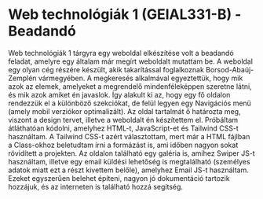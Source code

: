 # Web technológiák 1 (GEIAL331-B) - Beadandó

Web technológiák 1 tárgyra egy weboldal elkészítése volt a beadandó feladat, amelyre egy általam már megírt weboldalt mutattam be. A weboldal egy olyan cég részére készült, akik takarítással foglalkoznak Borsod-Abaúj-Zemplén vármegyében. A megkeresés alkalmával egyeztettük, hogy mik azok az elemek, amelyeket a megrendelő mindenféleképpen szeretne látni, és mik azok amiket én javaslok. Így alakult ki az, hogy egy fő oldalon rendezzük el a különböző szekciókat, de felül legyen egy Navigációs menü (amely mobil verziókor optimalizált). Az oldal tartalmát ő határozta meg, viszont a design tervet, illetve a weboldalt én készítettem el. Próbáltam átláthatóan kódolni, amelyhez HTML-t, JavaScript-et és Tailwind CSS-t használtam. A Tailwind CSS-t azért választottam, mert már a HTML fájlban a Class-okhoz beletudtam írni a formázást is, ami időben nagyon sokat rövidített a projekten. Az oldalon található egy galéria is, amihez Swiper JS-t használtam, illetve egy email küldési lehetőség is megtalálható (személyes adatok miatt ezt a részt kivettem belőle), amelyhez Email JS-t használtam. Ezeket egyszerűen belehet építeni, nagyon jó dokumentáció tartozik hozzájuk, és az interneten is található hozzá segítség. 